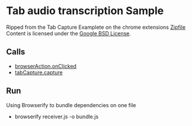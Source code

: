
Tab audio transcription Sample
=======

Ripped from the Tab Capture Examplete on the chrome extensions
[Zipfile](http://developer.chrome.com/extensions/examples/api/tabCapture.zip)
Content is licensed under the [Google BSD License](https://developers.google.com/open-source/licenses/bsd).

Calls
-----

* [browserAction.onClicked](https://developer.chrome.com/extensions/browserAction#event-onClicked)
* [tabCapture.capture](https://developer.chrome.com/extensions/tabCapture#method-capture)

Run
-----

Using Browserify to bundle dependencies on one file
  - browserify receiver.js -o bundle.js